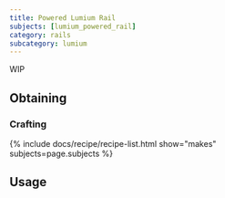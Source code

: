 ```yaml
---
title: Powered Lumium Rail
subjects: [lumium_powered_rail]
category: rails
subcategory: lumium
---
```


WIP

Obtaining
---------

### Crafting
{% include docs/recipe/recipe-list.html show="makes" subjects=page.subjects %}

Usage
-----
